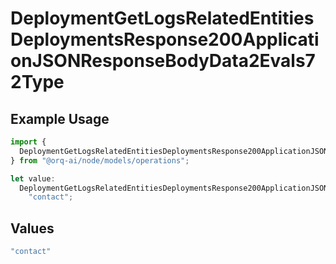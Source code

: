 # DeploymentGetLogsRelatedEntitiesDeploymentsResponse200ApplicationJSONResponseBodyData2Evals72Type

## Example Usage

```typescript
import {
  DeploymentGetLogsRelatedEntitiesDeploymentsResponse200ApplicationJSONResponseBodyData2Evals72Type,
} from "@orq-ai/node/models/operations";

let value:
  DeploymentGetLogsRelatedEntitiesDeploymentsResponse200ApplicationJSONResponseBodyData2Evals72Type =
    "contact";
```

## Values

```typescript
"contact"
```